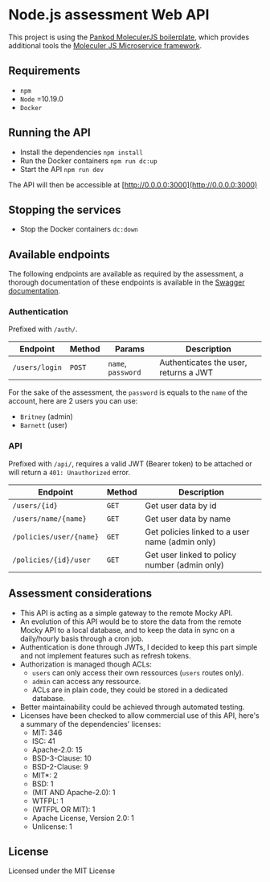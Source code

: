 # Node.js assessment Web API
This project is using the [Pankod MoleculerJS boilerplate](https://pankod.github.io/moleculerjs-boilerplate/), which provides additional tools the [Moleculer JS Microservice framework](https://moleculer.services/).

## Requirements
- `npm`
- `Node` =10.19.0
- `Docker`

## Running the API
- Install the dependencies `npm install`
- Run the Docker containers `npm run dc:up`
- Start the API `npm run dev`

The API will then be accessible at [http://0.0.0.0:3000](http://0.0.0.0:3000)

## Stopping the services
- Stop the Docker containers `dc:down`

## Available endpoints
The following endpoints are available as required by the assessment, a thorough documentation of these endpoints is available in the [Swagger documentation](http://0.0.0.0:3001).

### Authentication
Prefixed with `/auth/`.

| Endpoint | Method | Params | Description |
| --- | --- | --- | --- |
| `/users/login`|`POST`|`name`, `password` | Authenticates the user, returns a JWT |

For the sake of the assessment, the `password` is equals to the `name` of the account, here are 2 users you can use:
- `Britney` (admin)
- `Barnett` (user)

### API
Prefixed with `/api/`, requires a valid JWT (Bearer token) to be attached or will return a `401: Unauthorized` error.

| Endpoint | Method | Description |
| --- | --- | --- |
| `/users/{id}` | `GET` | Get user data by id |
| `/users/name/{name}` | `GET` | Get user data by name |
| `/policies/user/{name}` | `GET` | Get policies linked to a user name (admin only) |
| `/policies/{id}/user` | `GET` | Get user linked to policy number (admin only) |

## Assessment considerations
- This API is acting as a simple gateway to the remote Mocky API.
- An evolution of this API would be to store the data from the remote Mocky API to a local database, and to keep the data in sync on a daily/hourly basis through a cron job.
- Authentication is done through JWTs, I decided to keep this part simple and not implement features such as refresh tokens.
- Authorization is managed though ACLs:
  - `users` can only access their own ressources (`users` routes only).
  - `admin` can access any ressource.
  - ACLs are in plain code, they could be stored in a dedicated database.
- Better maintainability could be achieved through automated testing.
- Licenses have been checked to allow commercial use of this API, here's a summary of the dependencies' licenses:
  - MIT: 346
  - ISC: 41
  - Apache-2.0: 15
  - BSD-3-Clause: 10
  - BSD-2-Clause: 9
  - MIT*: 2
  - BSD: 1
  - (MIT AND Apache-2.0): 1
  - WTFPL: 1
  - (WTFPL OR MIT): 1
  - Apache License, Version 2.0: 1
  - Unlicense: 1

## License

Licensed under the MIT License
